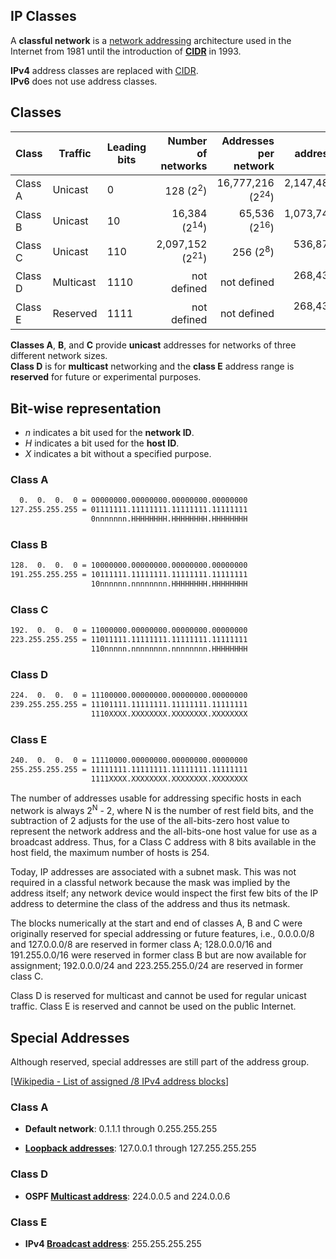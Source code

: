 ## IP Classes

A **classful network** is a [network addressing](https://en.wikipedia.org/wiki/Network_address) architecture used in the Internet from 1981 until the introduction of **[CIDR](https://en.wikipedia.org/wiki/Classless_Inter-Domain_Routing "Classless Inter-Domain Routing")** in 1993.

**IPv4** address classes are replaced with [CIDR](https://study-ccna.com/cidr-classless-inter-domain-routing/).<br>
**IPv6** does not use address classes.

## Classes

| Class   | Traffic   | Leading bits |         Number of networks |       Addresses per network |       Total addresses in class | Start address | End address     | Default subnet mask | CIDR notation |
| ------- | --------- | ------------ | -------------------------: | --------------------------: | -----------------------------: | ------------- | --------------- | ------------------- | ------------- |
| Class A | Unicast   | 0            |        128 (2<sup>2</sup>) | 16,777,216 (2<sup>24</sup>) | 2,147,483,648 (2<sup>31</sup>) | 0.0.0.0       | 127.255.255.255 | 255.0.0.0           | /8            |
| Class B | Unicast   | 10           |    16,384 (2<sup>14</sup>) |     65,536 (2<sup>16</sup>) | 1,073,741,824 (2<sup>30</sup>) | 128.0.0.0     | 191.255.255.255 | 255.255.0.0         | /16           |
| Class C | Unicast   | 110          | 2,097,152 (2<sup>21</sup>) |         256 (2<sup>8</sup>) |   536,870,912 (2<sup>29</sup>) | 192.0.0.0     | 223.255.255.255 | 255.255.255.0       | /24           |
| Class D | Multicast | 1110         |                not defined |                 not defined |   268,435,456 (2<sup>28</sup>) | 224.0.0.0     | 239.255.255.255 | not defined         | not defined   |
| Class E | Reserved  | 1111         |                not defined |                 not defined |   268,435,456 (2<sup>28</sup>) | 224.0.0.0     | 255.255.255.255 | not defined         | not defined   |

**Classes A**, **B**, and **C** provide **unicast** addresses for networks of three different network sizes.<br>
**Class D** is for **multicast** networking and the **class E** address range is **reserved** for future or experimental purposes.

## Bit-wise representation

- _n_ indicates a bit used for the **network ID**.
- _H_ indicates a bit used for the **host ID**.
- _X_ indicates a bit without a specified purpose.

### Class A

```cmd
  0.  0.  0.  0 = 00000000.00000000.00000000.00000000
127.255.255.255 = 01111111.11111111.11111111.11111111
                  0nnnnnnn.HHHHHHHH.HHHHHHHH.HHHHHHHH
```

### Class B

```cmd
128.  0.  0.  0 = 10000000.00000000.00000000.00000000
191.255.255.255 = 10111111.11111111.11111111.11111111
                  10nnnnnn.nnnnnnnn.HHHHHHHH.HHHHHHHH
```

### Class C

```cmd
192.  0.  0.  0 = 11000000.00000000.00000000.00000000
223.255.255.255 = 11011111.11111111.11111111.11111111
                  110nnnnn.nnnnnnnn.nnnnnnnn.HHHHHHHH
```

### Class D

```cmd
224.  0.  0.  0 = 11100000.00000000.00000000.00000000
239.255.255.255 = 11101111.11111111.11111111.11111111
                  1110XXXX.XXXXXXXX.XXXXXXXX.XXXXXXXX
```

### Class E

```cmd
240.  0.  0.  0 = 11110000.00000000.00000000.00000000
255.255.255.255 = 11111111.11111111.11111111.11111111
                  1111XXXX.XXXXXXXX.XXXXXXXX.XXXXXXXX
```

The number of addresses usable for addressing specific hosts in each network is always 2<sup>N</sup> - 2, where N is the number of rest field bits, and the subtraction of 2 adjusts for the use of the all-bits-zero host value to represent the network address and the all-bits-one host value for use as a broadcast address.
Thus, for a Class C address with 8 bits available in the host field, the maximum number of hosts is 254.

Today, IP addresses are associated with a subnet mask.
This was not required in a classful network because the mask was implied by the address itself;
any network device would inspect the first few bits of the IP address to determine the class of the address and thus its netmask.

The blocks numerically at the start and end of classes A, B and C were originally reserved for special addressing or future features, i.e., 0.0.0.0/8 and 127.0.0.0/8 are reserved in former class A;
128.0.0.0/16 and 191.255.0.0/16 were reserved in former class B but are now available for assignment;
192.0.0.0/24 and 223.255.255.0/24 are reserved in former class C.

Class D is reserved for multicast and cannot be used for regular unicast traffic.
Class E is reserved and cannot be used on the public Internet.

## Special Addresses

Although reserved, special addresses are still part of the address group.

[[Wikipedia - List of assigned /8 IPv4 address blocks](https://en.wikipedia.org/wiki/List_of_assigned_/8_IPv4_address_blocks)]

### Class A

- **Default network**: 0.1.1.1 through 0.255.255.255

- **[Loopback addresses](https://en.wikipedia.org/wiki/Localhost)**: 127.0.0.1 through 127.255.255.255

### Class D

- **OSPF [Multicast address](https://en.wikipedia.org/wiki/Multicast_address)**: 224.0.0.5 and 224.0.0.6

### Class E

- **IPv4 [Broadcast address](https://en.wikipedia.org/wiki/Broadcast_address)**: 255.255.255.255
